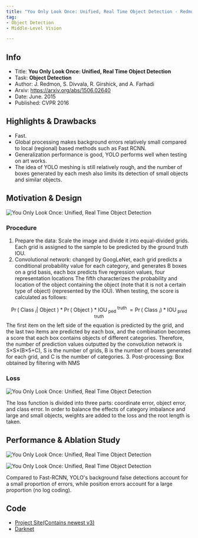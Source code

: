 ```yaml
---
title: "You Only Look Once: Unified, Real Time Object Detection - Redmon et al. - CVPR 2016"
tag:
- Object Detection
- Middle-Level Vision

---
```


## Info
- Title: **You Only Look Once: Unified, Real Time Object Detection**
- Task: **Object Detection**
- Author: J. Redmon, S. Divvala, R. Girshick, and A. Farhadi
- Arxiv: https://arxiv.org/abs/1506.02640
- Date: June. 2015
- Published: CVPR 2016

## Highlights & Drawbacks
- Fast.
- Global processing makes background errors relatively small compared to local (regional) based methods such as Fast RCNN.
- Generalization performance is good, YOLO performs well when testing on art works.
- The idea of YOLO meshing is still relatively rough, and the number of boxes generated by each mesh also limits its detection of small objects and similar objects.


<!-- more -->

## Motivation & Design

![You Only Look Once: Unified, Real Time Object Detection](https://i.imgur.com/ZO5EiVs.png)


### Procedure
1. Prepare the data: Scale the image and divide it into equal-divided grids. Each grid is assigned to the sample to be predicted by the ground truth IOU.
2. Convolutional network: changed by GoogLeNet, each grid predicts a conditional probability value for each category, and generates B boxes on a grid basis, each box predicts five regression values, four representation locations The fifth characterizes the probability and location of the object containing the object (note that it is not a certain type of object) (represented by the IOU). When testing, the score is calculated as follows:

$$
\operatorname{Pr}\left(\text { Class }_{i} | \text { Object }\right) * \operatorname{Pr}(\text { Object }) * \operatorname{IOU}_{\text { ped }}^{\text { truth }}=\operatorname{Pr}\left(\text { Class }_{i}\right) * \operatorname{IOU}_{\text { pred }}^{\text { truth }}
$$
    The first item on the left side of the equation is predicted by the grid, and the last two items are predicted by each box, and the combination becomes a score that each box contains objects of different categories.
    Therefore, the number of prediction values outputted by the convolution network is S×S×(B×5+C), S is the number of grids, B is the number of boxes generated for each grid, and C is the number of categories.
    3. Post-processing: Box obtained by filtering with NMS

### Loss

![You Only Look Once: Unified, Real Time Object Detection](https://i.imgur.com/dBqrPc5.png)



The loss function is divided into three parts: coordinate error, object error, and class error. In order to balance the effects of category imbalance and large and small objects, weights are added to the loss and the root length is taken.

## Performance & Ablation Study

![You Only Look Once: Unified, Real Time Object Detection](https://i.imgur.com/RJQH4lU.png)




![You Only Look Once: Unified, Real Time Object Detection](https://i.imgur.com/Bx7fLGT.png)

Compared to Fast-RCNN, YOLO's background false detections account for a small proportion of errors, while position errors account for a large proportion (no log coding).

## Code
- [Project Site(Contains newest v3)](https://pjreddie.com/darknet/yolo/)
- [Darknet](https://github.com/pjreddie/darknet)